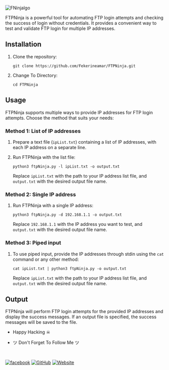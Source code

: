 ![FNinjalgo](https://github.com/Fekerineamar/Fekerineamar/blob/master/img/ninja6.png)

FTPNinja is a powerful tool for automating FTP login attempts and checking the success of login without credentials. It provides a convenient way to test and validate FTP login for multiple IP addresses.

## Installation

1. Clone the repository:
   ```
   git clone https://github.com/Fekerineamar/FTPNinja.git
   ```

2. Change To Directory:
   ```
   cd FTPNinja
   ```

## Usage

FTPNinja supports multiple ways to provide IP addresses for FTP login attempts. Choose the method that suits your needs:

### Method 1: List of IP addresses

1. Prepare a text file (`ipList.txt`) containing a list of IP addresses, with each IP address on a separate line.

2. Run FTPNinja with the list file:
   ```
   python3 ftpNinja.py -l ipList.txt -o output.txt
   ```
   Replace `ipList.txt` with the path to your IP address list file, and `output.txt` with the desired output file name.

### Method 2: Single IP address

1. Run FTPNinja with a single IP address:
   ```
   python3 ftpNinja.py -d 192.168.1.1 -o output.txt
   ```
   Replace `192.168.1.1` with the IP address you want to test, and `output.txt` with the desired output file name.

### Method 3: Piped input

1. To use piped input, provide the IP addresses through stdin using the `cat` command or any other method:
   ```
   cat ipList.txt | python3 ftpNinja.py -o output.txt
   ```
   Replace `ipList.txt` with the path to your IP address list file, and `output.txt` with the desired output file name.

## Output

FTPNinja will perform FTP login attempts for the provided IP addresses and display the success messages. If an output file is specified, the success messages will be saved to the file.

- Happy Hacking ☠

- ツ Don't Forget To Follow Me ツ
<br>

[![facebook](https://img.shields.io/badge/-Facebook-1877F2?style=for-the-badge&logo=Figma&logoColor=eeffff)](https://www.facebook.com/cody4code)
[![GitHub](https://img.shields.io/badge/-GitHub-181717?style=for-the-badge&logo=GitHub&logoColor=eeffff)](https://github.com/FekerineAmar/)
[![Website](https://img.shields.io/badge/-Website-181717?style=for-the-badge&logo=Internet-Archive&logoColor=eeffff)](https://developer.x10.mx/)
